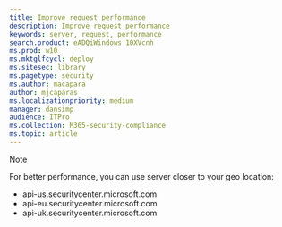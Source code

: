 ```yaml
---
title: Improve request performance
description: Improve request performance
keywords: server, request, performance
search.product: eADQiWindows 10XVcnh
ms.prod: w10
ms.mktglfcycl: deploy
ms.sitesec: library
ms.pagetype: security
ms.author: macapara
author: mjcaparas
ms.localizationpriority: medium
manager: dansimp
audience: ITPro
ms.collection: M365-security-compliance
ms.topic: article
---
```


>[!NOTE]
>For better performance, you can use server closer to your geo location:
> - api-us.securitycenter.microsoft.com
> - api-eu.securitycenter.microsoft.com
> - api-uk.securitycenter.microsoft.com
